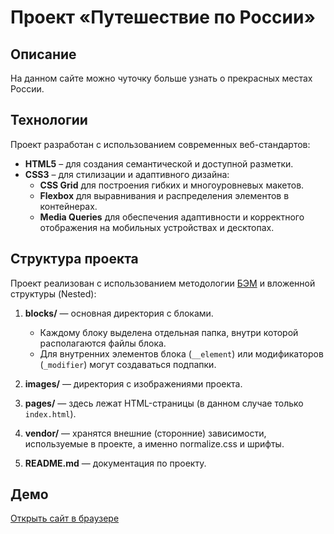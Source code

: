 # Проект «Путешествие по России»

## Описание 
На данном сайте можно чуточку больше узнать о прекрасных местах России.

## Технологии

Проект разработан с использованием современных веб-стандартов:

- **HTML5** – для создания семантической и доступной разметки.
- **CSS3** – для стилизации и адаптивного дизайна:
  - **CSS Grid** для построения гибких и многоуровневых макетов.
  - **Flexbox** для выравнивания и распределения элементов в контейнерах.
  - **Media Queries** для обеспечения адаптивности и корректного отображения на мобильных устройствах и десктопах.

## Структура проекта

Проект реализован с использованием методологии [БЭМ](https://ru.bem.info/) и вложенной структуры (Nested):
1. **blocks/** — основная директория с блоками.  
   - Каждому блоку выделена отдельная папка, внутри которой располагаются файлы блока.  
   - Для внутренних элементов блока (`__element`) или модификаторов (`_modifier`) могут создаваться подпапки.
   
2. **images/** — директория с изображениями проекта.

3. **pages/** — здесь лежат HTML-страницы (в данном случае только `index.html`).

4. **vendor/** — хранятся внешние (сторонние) зависимости, используемые в проекте, а именно normalize.css и шрифты.

5. **README.md** — документация по проекту.

## Демо

[Открыть сайт в браузере](https://ascens1ve.github.io/russian_travel/)
